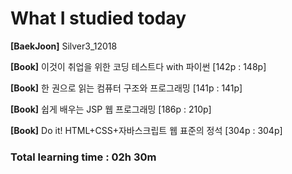 <h1>What I studied today</h1>

<strong>[BaekJoon]</strong> Silver3_12018

<strong>[Book]</strong> 이것이 취업을 위한 코딩 테스트다 with 파이썬 [142p : 148p]

<strong>[Book]</strong> 한 권으로 읽는 컴퓨터 구조와 프로그래밍 [141p : 141p]

<strong>[Book]</strong> 쉽게 배우는 JSP 웹 프로그래밍 [186p : 210p]

<strong>[Book]</strong> Do it! HTML+CSS+자바스크립트 웹 표준의 정석 [304p : 304p]

<h3>Total learning time : 02h 30m</h3>